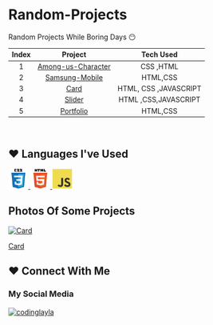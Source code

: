 # Random-Projects
Random Projects While Boring Days 😶

| Index | Project | Tech Used |
|:------:|:-----------------:|:------:|
|   1  |[Among-us-Character](https://github.com/Omsamiir/Random-Projects/tree/main/06-AmongUs-orange)| CSS ,HTML |
|   2  |[Samsung-Mobile](https://github.com/Omsamiir/Random-Projects/tree/main/03-Samsung)|HTML,CSS |
|   3  |[Card](https://github.com/Omsamiir/Random-Projects/tree/main/10-Card)| HTML, CSS ,JAVASCRIPT |
|   4  |[Slider](https://github.com/Omsamiir/Random-Projects/tree/main/08-Silder)|HTML ,CSS,JAVASCRIPT|
|   5  |[Portfolio](https://github.com/Omsamiir/Random-Projects/tree/main/07-Portfolio)| HTML,CSS|

<br>

## ❤ Languages I've Used

 <a href="https://www.w3schools.com/css/" target="_blank"> <img src="https://raw.githubusercontent.com/devicons/devicon/master/icons/css3/css3-original-wordmark.svg" alt="css3" width="40" height="40"/> </a>  <a href="https://www.w3.org/html/" target="_blank"> <img src="https://raw.githubusercontent.com/devicons/devicon/master/icons/html5/html5-original-wordmark.svg" alt="html5" width="40" height="40"/> </a> <a href="https://developer.mozilla.org/en-US/docs/Web/JavaScript" target="_blank"> <img src="https://raw.githubusercontent.com/devicons/devicon/master/icons/javascript/javascript-original.svg" alt="javascript" width="40" height="40"/> </a>
<br>
## Photos Of Some Projects
<a href="https://github.com/Omsamiir/Random-Projects/blob/main/10-Card/imgs/Screenshot_18.jpg">
<img src="https://github.com/Omsamiir/Random-Projects/blob/main/10-Card/imgs/Screenshot_18.jpg" alt="Card" width="250" height="150"/>
 <p align="left" weight="bold">Card</p>

</a>




## ❤ Connect With Me

<h3 align="left">My Social Media</h3>
<p align="left">

<a href="https://twitter.com/Mariaacode" target="blank"><img align="center" src="https://raw.githubusercontent.com/rahuldkjain/github-profile-readme-generator/master/src/images/icons/Social/twitter.svg" alt="codinglayla" height="30" width="40" /></a>

</p>
<br>
